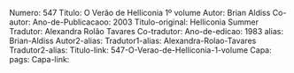 Numero: 547
Titulo: O Verão de Helliconia 1º volume
Autor: Brian Aldiss
Co-autor: 
Ano-de-Publicacaoo: 2003
Titulo-original: Helliconia Summer
Tradutor: Alexandra Rolão Tavares
Co-tradutor: 
Ano-de-edicao: 1983
alias: Brian-Aldiss
Autor2-alias: 
Tradutor1-alias: Alexandra-Rolao-Tavares
Tradutor2-alias: 
Titulo-link: 547-O-Verao-de-Helliconia-1-volume
Capa: 
pags: 
Capa-link: